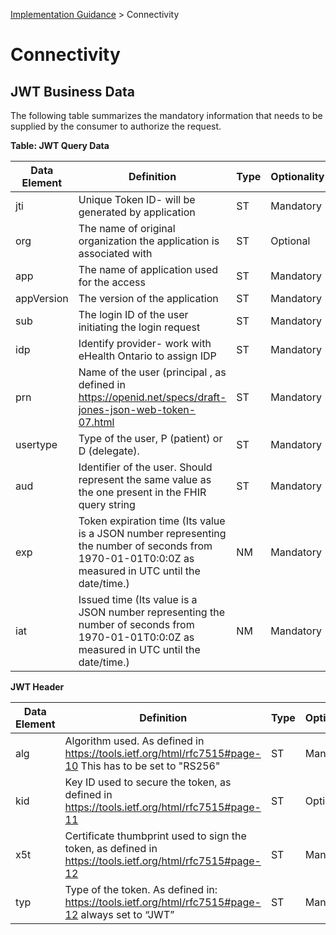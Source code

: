 <p id="breadcrumb">

[Implementation Guidance](https://simplifier.net/guide/OntarioLaboratoriesInformationSystemConsumerQuery/ImplementationGuidance) > Connectivity

</p>


# Connectivity

## JWT Business Data

The following table summarizes the mandatory information that needs to be supplied by the consumer to authorize the request.

**Table: JWT Query Data**



| Data Element     | Definition                                                                                         | Type | Optionality | Length | Example                          |
|------------|---------------------------------------------------------------------------------------------------------|------|-------------|--------|----------------------------------|
| jti        | Unique Token ID- will be generated by application                                                       | ST   | Mandatory   | 1..40  |                                  |
| org        | The name of original organization the application is associated with                                    | ST   | Optional    | 1..70  | University Health Network        |
| app        | The name of application used for the access                                                             | ST   | Mandatory   | 1..50  | Medly                            |
| appVersion | The version of the application                                                                          | ST   | Mandatory   | 1..10  | 1.03                             |
| sub        | The login ID of the user initiating the login request                                                   | ST   | Mandatory   | 1..50  | jasmith@myhealthapp.com          |
| idp        | Identify provider- work with eHealth Ontario to assign IDP                                              | ST   | Mandatory   | 1..255  | http://ehealthontario.ca/fhir/NamingSystem/idp-medly |
| prn        | Name of the user (principal , as defined in https://openid.net/specs/draft-jones-json-web-token-07.html | ST   | Mandatory   | 1..75  | John Smith                       |
| usertype   | Type of the user, P (patient) or D (delegate).                                    | ST   | Mandatory   | 1..1  | P            |
aud   | Identifier of the user. Should represent the same value as the one present in the FHIR query string                                  | ST   | Mandatory   | 1..90  |             |
exp   | Token expiration time (Its value is a JSON number representing the number of seconds from 1970-01-01T0:0:0Z as measured in UTC until the date/time.)                                 | NM   | Mandatory   | 1..20  |             |
iat  | Issued time (Its value is a JSON number representing the number of seconds from 1970-01-01T0:0:0Z as measured in UTC until the date/time.)                                  | NM   | Mandatory   | 1..20  |  1444143566          |


**JWT Header**



| Data Element     | Definition                                                                                         | Type | Optionality |
|------------|---------------------------------------------------------------------------------------------------------|------|-------------|
| alg      | Algorithm used.  As defined in https://tools.ietf.org/html/rfc7515#page-10 This has to be set to  "RS256"                                                       | ST   | Mandatory   |
| kid       | Key ID used to secure the token, as defined in https://tools.ietf.org/html/rfc7515#page-11                                    | ST   | Optional    |
| x5t     | Certificate thumbprint used to sign the token, as defined in https://tools.ietf.org/html/rfc7515#page-12                                                      | ST   | Mandatory   |
| typ    | Type of the token. As defined in: https://tools.ietf.org/html/rfc7515#page-12 always set to “JWT”                                  | ST   | Mandatory    |

